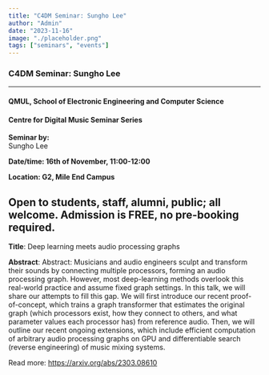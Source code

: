 ```yaml
---
title: "C4DM Seminar: Sungho Lee"
author: "Admin"
date: "2023-11-16"
image: "./placeholder.png"
tags: ["seminars", "events"]
---
```


### C4DM Seminar: Sungho Lee
-----------------

#### QMUL, School of Electronic Engineering and Computer Science

#### Centre for Digital Music Seminar Series

**Seminar by:**   
    Sungho Lee

**Date/time:  16th of November, 11:00-12:00**

**Location: G2, Mile End Campus**

Open to students, staff, alumni, public; all welcome.
Admission is FREE, no pre-booking required.
-----------------

<b>Title</b>: Deep learning meets audio processing graphs

<b>Abstract</b>: Abstract: Musicians and audio engineers sculpt and transform their sounds by connecting multiple processors, forming an audio processing graph. However, most deep-learning methods overlook this real-world practice and assume fixed graph settings. In this talk, we will share our attempts to fill this gap. We will first introduce our recent proof-of-concept, which trains a graph transformer that estimates the original graph (which processors exist, how they connect to others, and what parameter values each processor has) from reference audio. Then, we will outline our recent ongoing extensions, which include efficient computation of arbitrary audio processing graphs on GPU and differentiable search (reverse engineering) of music mixing systems.

Read more: https://arxiv.org/abs/2303.08610
